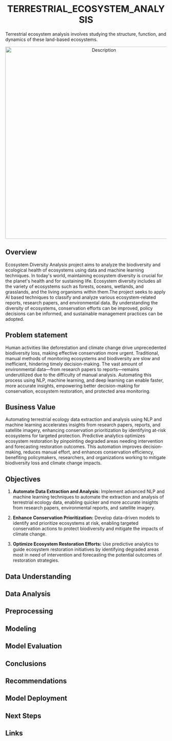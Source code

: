 <h1 align="center">TERRESTRIAL_ECOSYSTEM_ANALYSIS</h1>
Terrestrial ecosystem analysis involves studying the structure, function, and dynamics of these land-based ecosystems.
<p align="center">
  <img src="https://pub.mdpi-res.com/land/land-12-02052/article_deploy/html/images/land-12-02052-g001.png?1699698383" alt="Description" width="600">
</p>

## Overview
Ecosystem Diversity Analysis project aims to analyze the biodiversity and ecological health of ecosystems using data and machine learning techniques. In today's world, maintaining ecosystem diversity is crucial for the planet's health and for sustaining life. Ecosystem diversity includes all the variety of ecosystems such as forests, oceans, wetlands, and grasslands, and the living organisms within them.The project seeks to apply AI based techniques to classify and analyze various ecosystem-related reports, research papers, and environmental data. By understanding the diversity of ecosystems, conservation efforts can be improved, policy decisions can be informed, and sustainable management practices can be adopted.
## Problem statement
Human activities like deforestation and climate change drive unprecedented biodiversity loss, making effective conservation more urgent. Traditional, manual methods of monitoring ecosystems and biodiversity are slow and inefficient, hindering timely decision-making. The vast amount of environmental data—from research papers to reports—remains underutilized due to the difficulty of manual analysis. Automating this process using NLP, machine learning, and deep learning can enable faster, more accurate insights, empowering better decision-making for conservation, ecosystem restoration, and protected area monitoring.
## Business Value
Automating terrestrial ecology data extraction and analysis using NLP and machine learning accelerates insights from research papers, reports, and satellite imagery, enhancing conservation prioritization by identifying at-risk ecosystems for targeted protection. Predictive analytics optimizes ecosystem restoration by pinpointing degraded areas needing intervention and forecasting restoration outcomes. This automation improves decision-making, reduces manual effort, and enhances conservation efficiency, benefiting policymakers, researchers, and organizations working to mitigate biodiversity loss and climate change impacts.
## Objectives
1. **Automate Data Extraction and Analysis:** Implement advanced NLP and machine learning techniques to automate the extraction and analysis of terrestrial ecology data, enabling quicker and more accurate insights from research papers, environmental reports, and satellite imagery.

2. **Enhance Conservation Prioritization:** Develop data-driven models to identify and prioritize ecosystems at risk, enabling targeted conservation actions to protect biodiversity and mitigate the impacts of climate change.

3. **Optimize Ecosystem Restoration Efforts:** Use predictive analytics to guide ecosystem restoration initiatives by identifying degraded areas most in need of intervention and forecasting the potential outcomes of restoration strategies.
## Data Understanding

## Data Analysis

## Preprocessing

## Modeling

## Model Evaluation

## Conclusions

## Recommendations

## Model Deployment

## Next Steps

## Links
